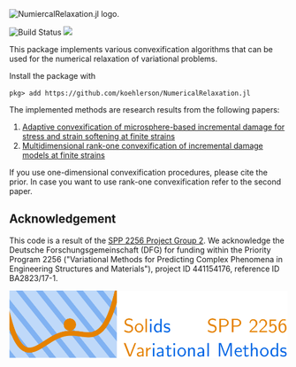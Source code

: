 <picture>
  <source media="(prefers-color-scheme: light)" srcset="https://github.com/koehlerson/NumericalRelaxation.jl/blob/main/docs/src/assets/logo-horizontal-light.svg">
  <source media="(prefers-color-scheme: dark)" srcset="https://github.com/koehlerson/NumericalRelaxation.jl/blob/main/docs/src/assets/logo-horizontal-dark.svg">
  <img alt="NumiercalRelaxation.jl logo." src="https://github.com/koehlerson/NumericalRelaxation.jl/blob/master/docs/src/assets/logo-horizontal-light.svg">
</picture>

![Build Status](https://github.com/koehlerson/NumericalRelaxation.jl/workflows/CI/badge.svg?event=push)
[![][docs-dev-img]][docs-dev-url]


This package implements various convexification algorithms that can be used for the numerical relaxation of variational problems.

Install the package with

```
pkg> add https://github.com/koehlerson/NumericalRelaxation.jl
```

The implemented methods are research results from the following papers:

1. [Adaptive convexification of microsphere-based incremental damage for stress and strain softening at finite strains](https://link.springer.com/article/10.1007/s00707-022-03332-1)
2. [Multidimensional rank-one convexification of incremental damage models at finite strains](https://arxiv.org/abs/2211.14318)

If you use one-dimensional convexification procedures, please cite the prior.
In case you want to use rank-one convexification refer to the second paper.

## Acknowledgement

This code is a result of the [SPP 2256 Project Group 2](https://spp2256.ur.de/research/members-2020/2023).
We acknowledge the Deutsche Forschungsgemeinschaft (DFG) for funding within the Priority
Program 2256 ("Variational Methods for Predicting Complex Phenomena in Engineering Structures and Materials"),
project ID 441154176, reference ID BA2823/17-1.

![spp-logo](docs/src/assets/spp-logo.png)

[docs-dev-img]: https://img.shields.io/badge/docs-latest%20release-blue
[docs-dev-url]: http://koehlerson.github.io/NumericalRelaxation.jl/dev/
